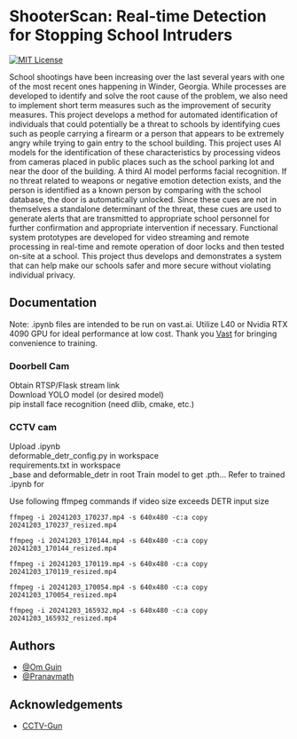 
# ShooterScan: Real-time Detection for Stopping School Intruders
[![MIT License](https://img.shields.io/badge/License-MIT-green.svg)](https://choosealicense.com/licenses/mit/)

School shootings have been increasing over the last several years with one of
the most recent ones happening in Winder, Georgia. While processes are
developed to identify and solve the root cause of the problem, we also need to
implement short term measures such as the improvement of security
measures. This project develops a method for automated identification of
individuals that could potentially be a threat to schools by identifying cues
such as people carrying a firearm or a person that appears to be extremely
angry while trying to gain entry to the school building. This project uses AI
models for the identification of these characteristics by processing videos from
cameras placed in public places such as the school parking lot and near the
door of the building. A third AI model performs facial recognition. If no threat
related to weapons or negative emotion detection exists, and the person is
identified as a known person by comparing with the school database, the door
is automatically unlocked. Since these cues are not in themselves a
standalone determinant of the threat, these cues are used to generate alerts
that are transmitted to appropriate school personnel for further confirmation
and appropriate intervention if necessary. Functional system prototypes are
developed for video streaming and remote processing in real-time and remote
operation of door locks and then tested on-site at a school. This project thus
develops and demonstrates a system that can help make our schools safer
and more secure without violating individual privacy.

## Documentation
Note: .ipynb files are intended to be run on vast.ai. Utilize L40 or Nvidia RTX 4090 GPU for ideal performance at low cost.
Thank you [Vast](vast.ai) for bringing convenience to training.

### Doorbell Cam
Obtain RTSP/Flask stream link  
Download YOLO model  (or desired model)  
pip install face recognition (need dlib, cmake, etc.)

### CCTV cam
Upload .ipynb  
deformable_detr_config.py in workspace  
requirements.txt in workspace  
_base and deformable_detr in root
Train model to get .pth... Refer to trained .ipynb for 

Use following ffmpeg commands if video size exceeds DETR input size
```
ffmpeg -i 20241203_170237.mp4 -s 640x480 -c:a copy 20241203_170237_resized.mp4

ffmpeg -i 20241203_170144.mp4 -s 640x480 -c:a copy 20241203_170144_resized.mp4

ffmpeg -i 20241203_170119.mp4 -s 640x480 -c:a copy 20241203_170119_resized.mp4

ffmpeg -i 20241203_170054.mp4 -s 640x480 -c:a copy 20241203_170054_resized.mp4

ffmpeg -i 20241203_165932.mp4 -s 640x480 -c:a copy 20241203_165932_resized.mp4
```

## Authors
- [@Om Guin](https://github.com/OmGuin)
- [@Pranavmath](https://github.com/Pranavmath)



## Acknowledgements

 - [CCTV-Gun](https://github.com/srikarym/CCTV-Gun)
